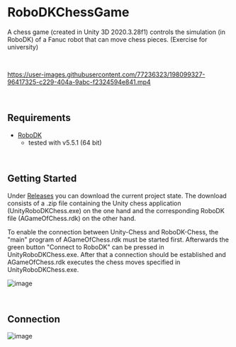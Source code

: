 # RoboDKChessGame
A chess game (created in Unity 3D 2020.3.28f1) controls the simulation (in RoboDK) of a Fanuc robot that can move chess pieces. (Exercise for university)

<br/>

https://user-images.githubusercontent.com/77236323/198099327-96417325-c229-404a-9abc-f2324594e841.mp4

<br/>

## Requirements 
* [RoboDK](https://robodk.com/)
  * tested with v5.5.1 (64 bit)
  
<br/>

## Getting Started
Under [Releases](https://github.com/markus-senger/RoboDKChessGame/releases) you can download the current project state. The download consists of a .zip file containing the Unity chess application (UnityRoboDKChess.exe) on the one hand and the corresponding RoboDK file (AGameOfChess.rdk) on the other hand.

To enable the connection between Unity-Chess and RoboDK-Chess, the "main" program of AGameOfChess.rdk must be started first. Afterwards the green button "Connect to RoboDK" can be pressed in UnityRoboDKChess.exe. After that a connection should be established and AGameOfChess.rdk executes the chess moves specified in UnityRoboDKChess.exe.

![image](https://user-images.githubusercontent.com/77236323/198102803-77c7b7cf-8669-4366-ab0f-21e68f803f41.png)

<br/>

## Connection
![image](https://user-images.githubusercontent.com/77236323/198104030-c9207ab2-7be4-48a1-b49f-cdf7336ea227.png)



